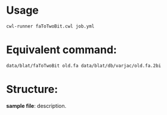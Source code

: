 # Usage
```
cwl-runner faToTwoBit.cwl job.yml
```

# Equivalent command: 
```
data/blat/faToTwoBit old.fa data/blat/db/varjac/old.fa.2bi
```


# Structure:
**sample file**: description.    


